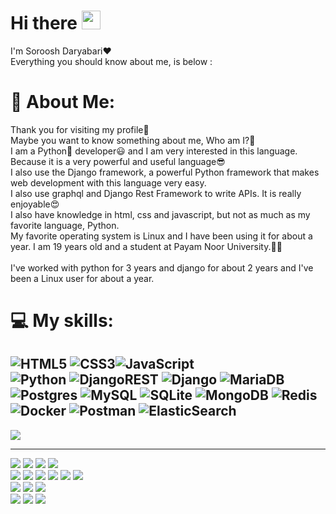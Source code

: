 # Hi there <img src="https://raw.githubusercontent.com/MartinHeinz/MartinHeinz/master/wave.gif" width="30px">
I'm Soroosh Daryabari❤️<br>Everything you should know about me, is below :

# 💫 About Me:
Thank you for visiting my profile🙏<br>
Maybe you want to know something about me, Who am I?🧐<br>
I am a Python🐍 developer😃 and I am very interested in this language.<br>
Because it is a very powerful and useful language😎<br>
I also use the Django framework, a powerful Python framework that makes web development with this language very easy.<br>
I also use graphql and Django Rest Framework to write APIs. It is really enjoyable😍<br>
I also have knowledge in html, css and javascript, but not as much as my favorite language, Python.<br>
My favorite operating system is Linux and I have been using it for about a year.
I am 19 years old and a student at Payam Noor University.👨‍🎓
<br>
<br>
I've worked with python for 3 years and django for about 2 years and I've been a Linux user for about a year.

# 💻 My skills:
![HTML5](https://img.shields.io/badge/html5-%23E34F26.svg?style=for-the-badge&logo=html5&logoColor=white) ![CSS3](https://img.shields.io/badge/css3-%231572B6.svg?style=for-the-badge&logo=css3&logoColor=white)![JavaScript](https://img.shields.io/badge/javascript-%23323330.svg?style=for-the-badge&logo=javascript&logoColor=%23F7DF1E)<br>
![Python](https://img.shields.io/badge/python-3670A0?style=for-the-badge&logo=python&logoColor=ffdd54)  ![DjangoREST](https://img.shields.io/badge/DJANGO-REST-ff1709?style=for-the-badge&logo=django&logoColor=white&color=ff1709&labelColor=gray) ![Django](https://img.shields.io/badge/django-%23092E20.svg?style=for-the-badge&logo=django&logoColor=white) ![MariaDB](https://img.shields.io/badge/MariaDB-003545?style=for-the-badge&logo=mariadb&logoColor=white) ![Postgres](https://img.shields.io/badge/postgres-%23316192.svg?style=for-the-badge&logo=postgresql&logoColor=white) ![MySQL](https://img.shields.io/badge/mysql-%2300f.svg?style=for-the-badge&logo=mysql&logoColor=white) ![SQLite](https://img.shields.io/badge/sqlite-%2307405e.svg?style=for-the-badge&logo=sqlite&logoColor=white) ![MongoDB](https://img.shields.io/badge/MongoDB-%234ea94b.svg?style=for-the-badge&logo=mongodb&logoColor=white) ![Redis](https://img.shields.io/badge/redis-%23DD0031.svg?style=for-the-badge&logo=redis&logoColor=white) ![Docker](https://img.shields.io/badge/docker-%230db7ed.svg?style=for-the-badge&logo=docker&logoColor=white) ![Postman](https://img.shields.io/badge/Postman-FF6C37?style=for-the-badge&logo=postman&logoColor=white) ![ElasticSearch](https://img.shields.io/badge/-ElasticSearch-005571?style=for-the-badge&logo=elasticsearch)
---
[![](https://visitcount.itsvg.in/api?id=SorooshDaryabari&icon=0&color=0)](https://visitcount.itsvg.in)

<hr>
<img src="https://img.shields.io/badge/c%23-%23239120.svg?style=for-the-badge&logo=c-sharp&logoColor=white"/>
  <img src="https://img.shields.io/badge/javascript-%23323330.svg?style=for-the-badge&logo=javascript&logoColor=%23F7DF1E"/>
  <img src="https://img.shields.io/badge/html5-%23E34F26.svg?style=for-the-badge&logo=html5&logoColor=white"/>
  <img src="https://img.shields.io/badge/css3-%231572B6.svg?style=for-the-badge&logo=css3&logoColor=white"/>
  <br/>
  <img src="https://img.shields.io/badge/.NET-5C2D91?style=for-the-badge&logo=.net&logoColor=white"/>
  <img src="https://img.shields.io/badge/blazor-%235C2D91.svg?style=for-the-badge&logo=blazor&logoColor=white"/>
  <img src="https://img.shields.io/badge/Xamarin-3199DC?style=for-the-badge&logo=xamarin&logoColor=white"/>
  <img src="https://img.shields.io/badge/bootstrap-%23563D7C.svg?style=for-the-badge&logo=bootstrap&logoColor=white"/>
  <img src="https://img.shields.io/badge/Angular-DD0031?style=for-the-badge&logo=angular&logoColor=white"/>
  <img src="https://img.shields.io/badge/Microsoft%20SQL%20Sever-CC2927?style=for-the-badge&logo=microsoft%20sql%20server&logoColor=white"/>
  <br/>
  <img src="https://img.shields.io/badge/Visual%20Studio-5C2D91.svg?style=for-the-badge&logo=visual-studio&logoColor=white"/>
  <img src="https://img.shields.io/badge/Visual%20Studio%20Code-0078d7.svg?style=for-the-badge&logo=visual-studio-code&logoColor=white"/>
  <img src="https://img.shields.io/badge/Windows-0078D6?style=for-the-badge&logo=windows&logoColor=white"/>
  <br/>
  <img src="https://img.shields.io/badge/github-%23121011.svg?style=for-the-badge&logo=github&logoColor=white"/>
  <img src="https://img.shields.io/badge/git-%23F05033.svg?style=for-the-badge&logo=git&logoColor=white"/>
  <img src="https://img.shields.io/badge/-Stackoverflow-FE7A16?style=for-the-badge&logo=stack-overflow&logoColor=white"/>

<!-- Proudly created with GPRM ( https://gprm.itsvg.in ) -->
